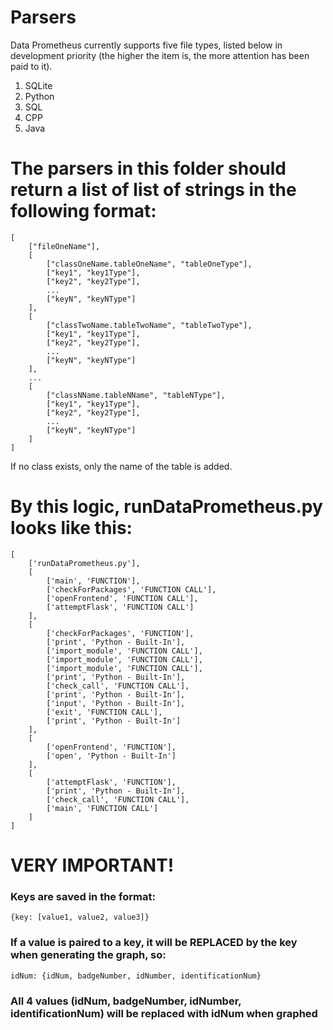 # Parsers

Data Prometheus currently supports five file types, listed below in development priority (the higher the item is, the more attention has been paid to it).

1. SQLite
2. Python
3. SQL
4. CPP
5. Java

# The parsers in this folder should return a list of list of strings in the following format:
```
[
    ["fileOneName"],
    [
        ["classOneName.tableOneName", "tableOneType"],
        ["key1", "key1Type"],
        ["key2", "key2Type"],
        ...
        ["keyN", "keyNType"]
    ],
    [
        ["classTwoName.tableTwoName", "tableTwoType"],
        ["key1", "key1Type"],
        ["key2", "key2Type"],
        ...
        ["keyN", "keyNType"]
    ],
    ...
    [
        ["classNName.tableNName", "tableNType"],
        ["key1", "key1Type"],
        ["key2", "key2Type"],
        ...
        ["keyN", "keyNType"]
    ]
]
```

If no class exists, only the name of the table is added.

# By this logic, runDataPrometheus.py looks like this:
```
[
    ['runDataPrometheus.py'], 
    [
        ['main', 'FUNCTION'], 
        ['checkForPackages', 'FUNCTION CALL'], 
        ['openFrontend', 'FUNCTION CALL'], 
        ['attemptFlask', 'FUNCTION CALL']
    ], 
    [
        ['checkForPackages', 'FUNCTION'], 
        ['print', 'Python - Built-In'], 
        ['import_module', 'FUNCTION CALL'], 
        ['import_module', 'FUNCTION CALL'], 
        ['import_module', 'FUNCTION CALL'], 
        ['print', 'Python - Built-In'], 
        ['check_call', 'FUNCTION CALL'], 
        ['print', 'Python - Built-In'], 
        ['input', 'Python - Built-In'], 
        ['exit', 'FUNCTION CALL'], 
        ['print', 'Python - Built-In']
    ], 
    [
        ['openFrontend', 'FUNCTION'], 
        ['open', 'Python - Built-In']
    ], 
    [
        ['attemptFlask', 'FUNCTION'], 
        ['print', 'Python - Built-In'], 
        ['check_call', 'FUNCTION CALL'], 
        ['main', 'FUNCTION CALL']
    ]
]
```

# VERY IMPORTANT!
### Keys are saved in the format:
```
{key: [value1, value2, value3]}
```
### If a value is paired to a key, it will be REPLACED by the key when generating the graph, so:
```
idNum: {idNum, badgeNumber, idNumber, identificationNum}
```

### All 4 values (idNum, badgeNumber, idNumber, identificationNum) will be replaced with idNum when graphed